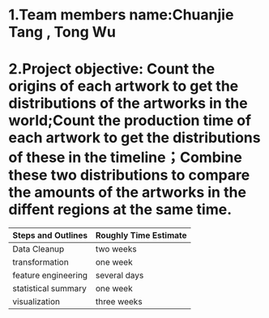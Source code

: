 # 1.Team members name:Chuanjie Tang , Tong Wu
# 2.Project objective: Count the origins of each artwork to get the distributions of the artworks in the world;Count the production time of each artwork to get the distributions of these in the timeline；Combine these two distributions to compare the amounts of the artworks in the diffent regions at the same time.  

Steps and Outlines | Roughly Time Estimate
------------------ | ---------------------
Data Cleanup | two weeks 
transformation | one week
feature engineering | several days
statistical summary | one week
visualization | three weeks
